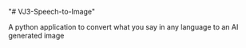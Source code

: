 "# VJ3-Speech-to-Image"

A python application to convert what you say in any language to an AI generated image